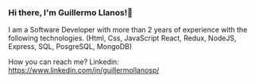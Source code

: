 ### Hi there, I'm Guillermo Llanos!👋


I am a Software Developer with more than 2 years of experience with the following technologies. (Html, Css, JavaScript React, Redux, NodeJS, Express, SQL, PosgreSQL, MongoDB)

How you can reach me?
Linkedin: https://www.linkedin.com/in/guillermollanosp/

